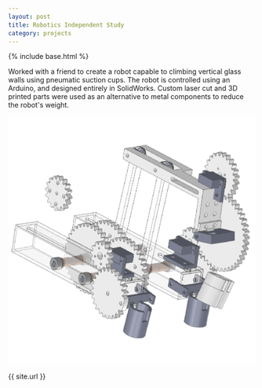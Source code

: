 ```yaml
---
layout: post
title: Robotics Independent Study
category: projects
---
```


<!-- we need this so that we can access images -->
{% include base.html %}

Worked with a friend to create a robot capable to climbing vertical glass walls using pneumatic suction cups. The robot is controlled using an Arduino, and designed entirely in SolidWorks. Custom laser cut and 3D printed parts were used as an alternative to metal components to reduce the robot's weight.

![Design of Robot in SolidWorks](../img/robotics-independent-study.png)

{{ site.url }}

